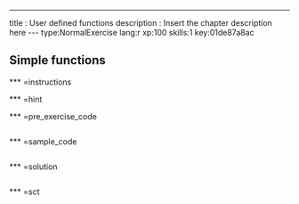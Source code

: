 ---
title       : User defined functions
description : Insert the chapter description here
--- type:NormalExercise lang:r xp:100 skills:1 key:01de87a8ac
## Simple functions


*** =instructions

*** =hint

*** =pre_exercise_code
```{r}

```

*** =sample_code
```{r}

```

*** =solution
```{r}

```

*** =sct
```{r}

```
